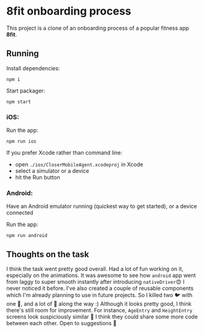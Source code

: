 # 8fit onboarding process

This project is a clone of an onboarding process of a popular fitness app **8fit**.

## Running

Install dependencies:

```
npm i
```

Start packager:

```
npm start
```

### iOS:

Run the app:

```
npm run ios
```

If you prefer Xcode rather than command line:

* open `./ios/CloserMobileAgent.xcodeproj` in Xcode
* select a simulator or a device
* hit the Run button

### Android:

Have an Android emulator running (quickest way to get started), or a device connected

Run the app:

```
npm run android
```

## Thoughts on the task

I think the task went pretty good overall. Had a lot of fun working on it, especially on the animations. It was awesome to see how `android` app went from laggy to super smooth instantly after introducing `nativeDriver`😍 I never noticed it before. I've also created a couple of reusable components which I'm already planning to use in future projects. So I killed two 🐦 with one 🗿, and a lot of 🐞 along the way :) Although it looks pretty good, I think there's still room for improvement. For instance, `AgeEntry` and `HeightEntry` screens look suspiciously similar 🤔 I think they could share some more code between each other. Open to suggestions 🤗
